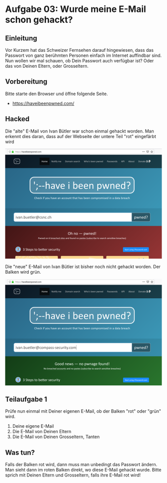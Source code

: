 # Aufgabe 03: Wurde meine E-Mail schon gehackt? 
## Einleitung
Vor Kurzem hat das Schweizer Fernsehen darauf hingewiesen, dass das Passwort von ganz berühmten Personen einfach im Internet auffindbar sind. Nun wollen wir mal schauen, ob Dein Passwort auch verfügbar ist? Oder das von Deinen Eltern, oder Grosseltern. 

## Vorbereitung
Bitte starte den Browser und öffne folgende Seite. 
* https://haveibeenpwned.com/

## Hacked
Die "alte" E-Mail von Ivan Bütler war schon einmal gehackt worden. Man erkennt dies daran, dass auf der Webseite der untere Teil "rot" eingefärbt wird

![powned](powned.png)

Die "neue" E-Mail von Ivan Bütler ist bisher noch nicht gehackt worden. Der Balken wird grün. 

![secure](secure.png)

## Teilaufgabe 1
Prüfe nun einmal mit Deiner eigenen E-Mail, ob der Balken "rot" oder "grün" wird. 

1. Deine eigene E-Mail
2. Die E-Mail von Deinen Eltern
3. Die E-Mail von Deinen Grosseltern, Tanten



## Was tun?
Falls der Balken rot wird, dann muss man unbedingt das Passwort ändern. Man sieht dann im roten Balken direkt, wo diese E-Mail gehackt wurde. Bitte sprich mit Deinen Eltern und Grosseltern, falls ihre E-Mail rot wird!

